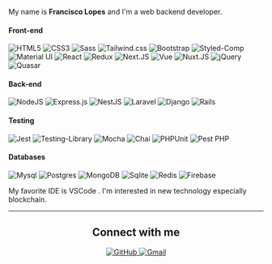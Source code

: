 

My name is **Francisco Lopes** and I'm a web backend developer.

#### Front-end
<img alt="HTML5" src="https://img.shields.io/badge/HTML5-E34F26?style=for-the-badge&logo=html5&logoColor=white"/> <img alt="CSS3" src="https://img.shields.io/badge/CSS3-1572B6?style=for-the-badge&logo=css3&logoColor=white"/> <img alt="Sass" src="https://img.shields.io/badge/Sass-CC6699?style=for-the-badge&logo=sass&logoColor=white"/> <img alt="Tailwind.css" src="https://img.shields.io/badge/Tailwind_CSS-38B2AC?style=for-the-badge&logo=tailwind-css&logoColor=white"/> <img alt="Bootstrap" src="https://img.shields.io/badge/Bootstrap-563D7C?style=for-the-badge&logo=bootstrap&logoColor=white"/> <img alt="Styled-Comp" src="https://img.shields.io/badge/styled--components-DB7093?style=for-the-badge&logo=styled-components&logoColor=white"/> <img alt="Material UI" src="https://img.shields.io/badge/Material--UI-0081CB?style=for-the-badge&logo=material-ui&logoColor=white"/> <img alt="React" src="https://img.shields.io/badge/react%20-%2320232a.svg?&style=for-the-badge&logo=react&logoColor=%2361DAFB"/> <img alt="Redux" src="https://img.shields.io/badge/Redux-764ABC?style=for-the-badge&logo=redux&logoColor=white"/> <img alt="Next.JS" src="https://img.shields.io/badge/next%20js%20-%23000000.svg?&style=for-the-badge&logo=next.js&logoColor=white"/> <img alt="Vue" src="https://img.shields.io/badge/Vue.js-35495E?style=for-the-badge&logo=vue.js&logoColor=4FC08D"/> <img alt="Nuxt.JS" src="https://img.shields.io/badge/NuxtJS%20-00C58E.svg?&style=for-the-badge&logo=nuxt.js&logoColor=white"/> <img alt="jQuery" src="https://img.shields.io/badge/jQuery-FAA523?style=for-the-badge&logo=jquery&logoColor=white"/> <img alt="Quasar" src="https://img.shields.io/badge/Quasar-42A5F5?style=for-the-badge&logo=quasar&logoColor=white"/>

#### Back-end
<img alt="NodeJS" src="https://img.shields.io/badge/Node.js-43853D?style=for-the-badge&logo=node.js&logoColor=white"/> <img alt="Express.js" src="https://img.shields.io/badge/express.js-404D59.svg?&style=for-the-badge&logo=express.js&logoColor=white"/>  <img alt="NestJS" src="https://img.shields.io/badge/nestjs%20-%23E0234E.svg?&style=for-the-badge&logo=nestjs&logoColor=white" /> <img alt="Laravel" src="https://img.shields.io/badge/Laravel-FF2D20?style=for-the-badge&logo=laravel&logoColor=white"/> <img alt="Django" src="https://img.shields.io/badge/Django-092E20?style=for-the-badge&logo=django&logoColor=white"/> <img alt="Rails" src="https://img.shields.io/badge/Ruby_on_Rails-CC0000?style=for-the-badge&logo=ruby-on-rails&logoColor=white"/>


#### Testing
<img alt="Jest" src="https://img.shields.io/badge/-jest-15C213?&style=for-the-badge&logo=jest&logoColor=white"/> <img alt="Testing-Library" src="https://img.shields.io/badge/-Testing%20Library-%23E33332?&style=for-the-badge&logo=testing-library&logoColor=white"/> <img alt="Mocha" src="https://img.shields.io/badge/mocha-8d6748?&style=for-the-badge&logo=mocha&logoColor=white"/> <img alt="Chai" src="https://img.shields.io/badge/chai-AF524A?&style=for-the-badge&logo=chai&logoColor=white"/> <img alt="PHPUnit" src="https://img.shields.io/badge/PHP_Unit-39B54A?&style=for-the-badge&logo=php-unit&logoColor=white"/> <img alt="Pest PHP" src="https://img.shields.io/badge/Pest_PHP-F472B6?&style=for-the-badge&logo=pest-php&logoColor=white"/>

#### Databases
<img alt="Mysql" src="https://img.shields.io/badge/MySQL-00758F?style=for-the-badge&logo=mysql&logoColor=white"/> <img alt="Postgres" src ="https://img.shields.io/badge/postgres-%23316192.svg?&style=for-the-badge&logo=postgresql&logoColor=white"/> <img alt="MongoDB" src ="https://img.shields.io/badge/MongoDB-%234ea94b.svg?&style=for-the-badge&logo=mongodb&logoColor=white"/> <img alt="Sqlite" src="https://img.shields.io/badge/SQLite-07405E?style=for-the-badge&logo=sqlite&logoColor=white"/> <img alt="Redis" src="https://img.shields.io/badge/Redis-A41F16?style=for-the-badge&logo=redis"/> <img alt="Firebase" src="https://img.shields.io/badge/Firebase-434343?style=for-the-badge&logo=firebase"/>

My favorite IDE is VSCode .
I'm interested in new technology especially blockchain.

---
<h2 align="center">Connect with me</h2>

<p align="center">
    <a href="https://github.com/franciscolopes26" target="_blank">
        <img src="https://img.shields.io/badge/-Github-181717?&logo=github&logoColor=white&style=for-the-badge" alt="GitHub">
    </a>
    <a href="mailto:franciscolopesr26@gmail.com" target="_blank">
        <img src="https://img.shields.io/badge/-Gmail-D14836?logo=gmail&logoColor=white&style=for-the-badge" alt="Gmail">
    </a>

</p>




